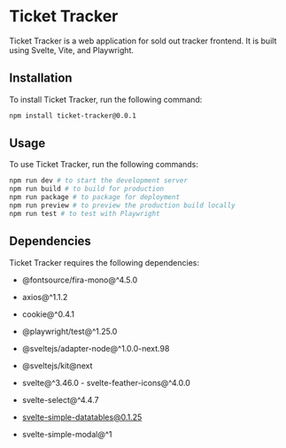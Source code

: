 # Ticket Tracker

Ticket Tracker is a web application for sold out tracker frontend. It is built using Svelte, Vite, and Playwright.

## Installation

To install Ticket Tracker, run the following command:
```bash
npm install ticket-tracker@0.0.1 
``` 
## Usage 
To use Ticket Tracker, run the following commands: 
```bash 
npm run dev # to start the development server 
npm run build # to build for production 
npm run package # to package for deployment 
npm run preview # to preview the production build locally 
npm run test # to test with Playwright  
``` 

 ## Dependencies 

 Ticket Tracker requires the following dependencies:  

 - @fontsource/fira-mono@^4.5.0  
 - axios@^1.1.2  
 - cookie@^0.4.1  
 - @playwright/test@^1.25.0  
 - @sveltejs/adapter-node@^1.0.0-next.98  
 - @sveltejs/kit@next  
 - svelte@^3.46.0  											   	   	   	   	   	   	   	   	   	   	   	     - svelte-feather-icons@^4.0.0  

 - svelte-select@^4.4.7  

 - svelte-simple-datatables@0.1.25  

 - svelte-simple-modal@^1
